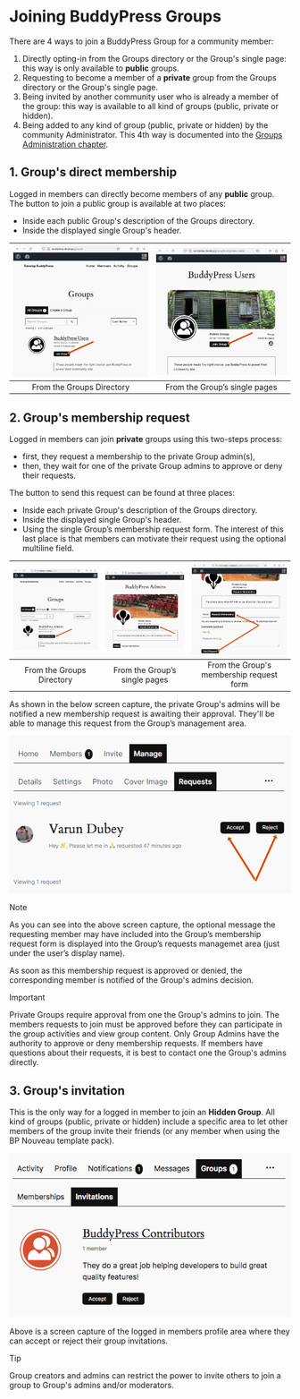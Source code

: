 # Joining BuddyPress Groups

There are 4 ways to join a BuddyPress Group for a community member:
1. Directly opting-in from the Groups directory or the Group's single page: this way is only available to **public** groups.
2. Requesting to become a member of a **private** group from the Groups directory or the Group's single page.
3. Being invited by another community user who is already a member of the group: this way is available to all kind of groups (public, private or hidden).
4. Being added to any kind of group (public, private or hidden) by the community Administrator. This 4th way is documented into the [Groups Administration chapter](../../administration/groups/groups.md).

## 1. Group's direct membership

Logged in members can directly become members of any **public** group. The button to join a public group is available at two places:

- Inside each public Group's description of the Groups directory.
- Inside the displayed single Group's header.

|![BP Groups Directory](../../assets/bp-groups-directory-membership-01.png)|![BP Single Group's Header](../../assets/bp-groups-single-membership-02.png)|
|:-:|:-:|
|From the Groups Directory|From the Group’s single pages|

## 2. Group's membership request

Logged in members can join **private** groups using this two-steps process:
- first, they request a membership to the private Group admin(s),
- then, they wait for one of the private Group admins to approve or deny their requests.

The button to send this request can be found at three places:
- Inside each private Group's description of the Groups directory.
- Inside the displayed single Group's header.
- Using the single Group’s membership request form. The interest of this last place is that members can motivate their request using the optional multiline field.

|![BP Groups Directory](../../assets/bp-groups-directory-request-membership-05.png)|![BP Single Group's Header](../../assets/bp-groups-single-request-membership-06.png)|![BP Single Group's membership request form](../../assets/bp-groups-single-request-membership-07.png)|
|:-:|:-:|:-:|
|From the Groups Directory|From the Group’s single pages|From the Group's membership request form|

As shown in the below screen capture, the private Group's admins will be notified a new membership request is awaiting their approval. They'll be able to manage this request from the Group’s management area.

![Request Sent](../../assets/bp-groups-manage-request-membership-08.png)

> [!NOTE]
> As you can see into the above screen capture, the optional message the requesting member may have included into the Group’s membership request form is displayed into the Group’s requests managemet area (just under the user’s display name).

As soon as this membership request is approved or denied, the corresponding member is notified of the Group's admins decision.

> [!IMPORTANT]
> Private Groups require approval from one the Group's admins to join. The members requests to join must be approved before they can participate in the group activities and view group content.
> Only Group Admins have the authority to approve or deny membership requests. If members have questions about their requests, it is best to contact one the Group's admins directly.

## 3. Group's invitation

This is the only way for a logged in member to join an **Hidden Group**. All kind of groups (public, private or hidden) include a specific area to let other members of the group invite their friends (or any member when using the BP Nouveau template pack).

![Group invitations](../../assets/bp-members-manage-group-invitations-09.png)

Above is a screen capture of the logged in members profile area where they can accept or reject their group invitations.

> [!TIP]
> Group creators and admins can restrict the power to invite others to join a group to Group's admins and/or moderators.
